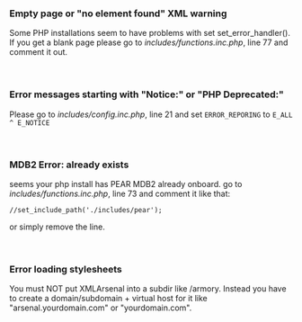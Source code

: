 <br /><br />
### Empty page or "no element found" XML warning ###

Some PHP installations seem to have problems with set set\_error\_handler(). If you get a blank page please go to _includes/functions.inc.php_, line 77 and comment it out.
<br /><br />
<br />
### Error messages starting with "Notice:" or "PHP Deprecated:" ###

Please go to _includes/config.inc.php_, line 21 and set `ERROR_REPORING` to `E_ALL ^ E_NOTICE`
<br /><br />
<br />
### MDB2 Error: already exists ###

seems your php install has PEAR MDB2 already onboard. go to _includes/functions.inc.php_, line 73 and comment it like that:

`//set_include_path('./includes/pear');`

or simply remove the line.
<br /><br />
<br />
### Error loading stylesheets ###

You must NOT put XMLArsenal into a subdir like /armory. Instead you have to create a domain/subdomain + virtual host for it like "arsenal.yourdomain.com" or "yourdomain.com".